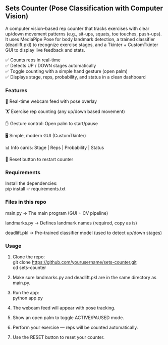 ## Sets Counter (Pose Classification with Computer Vision)

A computer vision–based rep counter that tracks exercises with clear up/down movement patterns (e.g., sit-ups, squats, toe touches, push-ups).  
It uses MediaPipe Pose for body landmark detection, a trained classifier (deadlift.pkl) to recognize exercise stages, and a Tkinter + CustomTkinter GUI to display live feedback and stats.

✅ Counts reps in real-time  
✅ Detects UP / DOWN stages automatically  
✅ Toggle counting with a simple hand gesture (open palm)  
✅ Displays stage, reps, probability, and status in a clean dashboard  

### Features

🎥 Real-time webcam feed with pose overlay

🏋️ Exercise rep counting (any up/down based movement)

✋ Gesture control: Open palm to start/pause

🖥️ Simple, modern GUI (CustomTkinter)

📊 Info cards: Stage | Reps | Probability | Status

🔄 Reset button to restart counter

### Requirements

Install the dependencies:  
pip install -r requirements.txt

### Files in this repo

main.py → The main program (GUI + CV pipeline)

landmarks.py → Defines landmark names (required, copy as is)

deadlift.pkl → Pre-trained classifier model (used to detect up/down stages)

### Usage

1. Clone the repo:  
    git clone https://github.com/yourusername/sets-counter.git  
    cd sets-counter

2. Make sure landmarks.py and deadlift.pkl are in the same directory as main.py.

3. Run the app:  
    python app.py

4. The webcam feed will appear with pose tracking.

5. Show an open palm to toggle ACTIVE/PAUSED mode.

6. Perform your exercise — reps will be counted automatically.

7. Use the RESET button to reset your counter.

